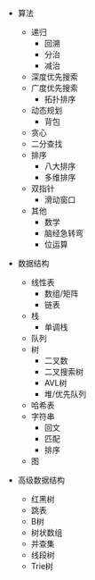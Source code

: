 - 算法
    - 递归
        - 回溯
        - 分治
        - 减治
    - 深度优先搜索
    - 广度优先搜索
        - 拓扑排序
    - 动态规划
        - 背包
    - 贪心
    - 二分查找
    - 排序
        - 八大排序
        - 多维排序
    - 双指针
        - 滑动窗口
    - 其他
        - 数学
        - 脑经急转弯
        - 位运算
- 数据结构
    - 线性表
        - 数组/矩阵
        - 链表
    - 栈
        - 单调栈
    - 队列
    - 树
        - 二叉数
        - 二叉搜索树
        - AVL树
        - 堆/优先队列
    - 哈希表
    - 字符串
        - 回文
        - 匹配
        - 排序
    - 图

- 高级数据结构
    - 红黑树
    - 跳表
    - B树
    - 树状数组
    - 并查集
    - 线段树
    - Trie树

